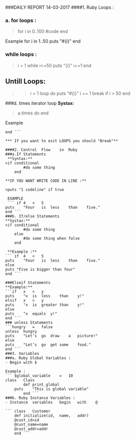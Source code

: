 ###DAILY REPORT 14-03-2017
####1. Ruby Loops :
### a. for loops :
>for i in 0..100
		#code
	end
	
	
Example
for i in 1..50
puts "#{i}"
end

 
### while loops :
 >i = 1
  while  i<=50
  puts "{i}"
  i+=1
  end 
  
## Untill Loops:
>> i	=	1
loop	do
puts	"#{i}"
i	+=	1
break	if	i	>	50
end 

###d. times iterator loop
  **Systax:** 
>a.times do
end

Example 
``` 5.times	do
end ```

*** If you want to exit LOOPS you should "Break"**

####2. Control	Flow	in	Ruby
###a.If Statements
 **Syntax:**
>if conditional
		#do some thing
	end 
	
**IF YOU WANT WRITE CODE IN LINE :**

>puts "1 codeline" if true

 EXAMPLE
 ``` if	4	<	5
puts	"Four	is	less	than	five."
end ```
###b. If/else Statements
**Systax:**
>if conditional
		#do some thing
	else
		#do some thing when false
	end

 **Example :**
``` if	4	<	5
puts	"Four	is	less	than	five."
else 
puts "Five is bigger than four"
end ```

###Elseif Statements
**Example:**
```if	x	<	y		
puts	"x	is	less	than	y!"
elsif	x	>	y
puts	"x	is	greater	than	y!"
else
puts	"x	equals	y!"
end ```
### unless Statements
```hungry	=	false
unless	hungry
puts	"Let’s	go	draw	a	picture!"
else
puts	"Let’s	go	get	some	food."
end ```
###3. Variables 
###a. Ruby Global Variables : 
- Begin with $

Example :
``` $global_variable	=	10
class	Class
		def	print_global
	puts	"This is global variable"
		end ```
###b. Ruby Instance Variables :
- Instance	variables	begin	with	@

``` class	Customer
	def	initialize(id,	name,	addr)
	@cust_id=id
	@cust_name=name
	@cust_addr=addr
	end ```
	
			
  
